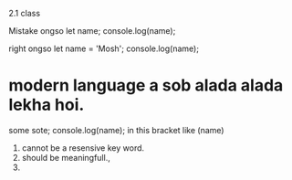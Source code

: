 2.1 class

Mistake ongso
let name;
console.log(name);

right ongso
let name = 'Mosh';
console.log(name);

# modern language a sob alada alada lekha hoi.

some sote;
console.log(name); in this bracket like (name)
01. cannot be a resensive key word.
02. should be meaningfull.,
03. 

